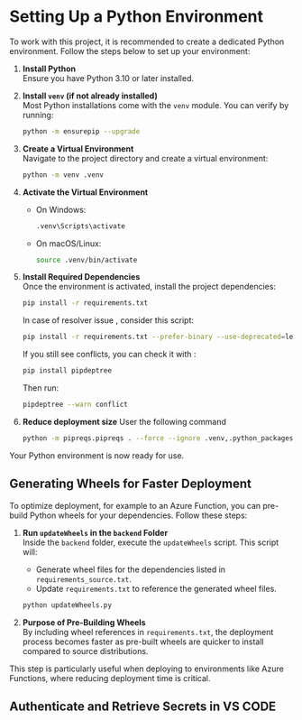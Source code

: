 # Setting Up a Python Environment

To work with this project, it is recommended to create a dedicated Python environment. Follow the steps below to set up your environment:

1. **Install Python**  
    Ensure you have Python 3.10 or later installed. 

2. **Install `venv` (if not already installed)**  
    Most Python installations come with the `venv` module. You can verify by running:
    ```bash
    python -m ensurepip --upgrade
    ```

3. **Create a Virtual Environment**  
    Navigate to the project directory and create a virtual environment:
    ```bash
    python -m venv .venv
    ```

4. **Activate the Virtual Environment**  
    - On Windows:
      ```bash
      .venv\Scripts\activate
      ```
    - On macOS/Linux:
      ```bash
      source .venv/bin/activate
      ```

5. **Install Required Dependencies**  
    Once the environment is activated, install the project dependencies:
    ```bash
    pip install -r requirements.txt
    ```

    In case of resolver issue , consider this script:
    ```bash
    pip install -r requirements.txt --prefer-binary --use-deprecated=legacy-resolver
    ```

    If you still see conflicts, you can check it with :
    ```bash
    pip install pipdeptree
    ```
    Then run:
    ```bash
    pipdeptree --warn conflict
    ```



6. **Reduce deployment size**
    User the following command
    ```bash
    python -m pipreqs.pipreqs . --force --ignore .venv,.python_packages
    ```

Your Python environment is now ready for use.

## Generating Wheels for Faster Deployment

To optimize deployment, for example to an Azure Function, you can pre-build Python wheels for your dependencies. Follow these steps:

1. **Run `updateWheels` in the `backend` Folder**  
    Inside the `backend` folder, execute the `updateWheels` script. This script will:
    - Generate wheel files for the dependencies listed in `requirements_source.txt`.
    - Update `requirements.txt` to reference the generated wheel files.

    ```bash
    python updateWheels.py
    ```

2. **Purpose of Pre-Building Wheels**  
    By including wheel references in `requirements.txt`, the deployment process becomes faster as pre-built wheels are quicker to install compared to source distributions.

This step is particularly useful when deploying to environments like Azure Functions, where reducing deployment time is critical.

## Authenticate and Retrieve Secrets in VS CODE





